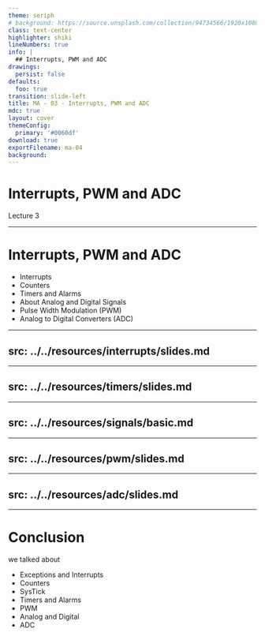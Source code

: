 ```yaml
---
theme: seriph
# background: https://source.unsplash.com/collection/94734566/1920x1080
class: text-center
highlighter: shiki
lineNumbers: true
info: |
  ## Interrupts, PWM and ADC
drawings:
  persist: false
defaults:
  foo: true
transition: slide-left
title: MA - 03 - Interrupts, PWM and ADC
mdc: true
layout: cover
themeConfig:
  primary: '#0060df'
download: true
exportFilename: ma-04
background:
---
```


# Interrupts, PWM and ADC
Lecture 3

---

# Interrupts, PWM and ADC

- Interrupts
- Counters
- Timers and Alarms
- About Analog and Digital Signals
- Pulse Width Modulation (PWM)
- Analog to Digital Converters (ADC)

<!-- Interrupts -->

---
src: ../../resources/interrupts/slides.md
---

<!-- Timers -->

---
src: ../../resources/timers/slides.md
---

<!-- Signals -->

---
src: ../../resources/signals/basic.md
---

<!-- PWM -->

---
src: ../../resources/pwm/slides.md
---

<!-- ADC -->

---
src: ../../resources/adc/slides.md
---

---

# Conclusion
we talked about

- Exceptions and Interrupts
- Counters
- SysTick
- Timers and Alarms
- PWM
- Analog and Digital
- ADC
